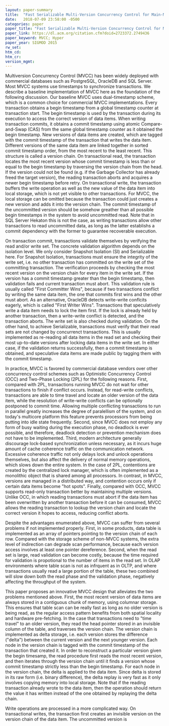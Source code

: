 ```yaml
---
layout: paper-summary
title:  "Fast Serializable Multi-Version Concurrency Control for Main-Memory Database Systems"
date:   2018-07-09 23:58:00 -0500
categories: paper
paper_title: "Fast Serializable Multi-Version Concurrency Control for Main-Memory Database Systems"
paper_link: https://dl.acm.org/citation.cfm?doid=2723372.2749436
paper_keyword: MVCC; Hyper
paper_year: SIGMOD 2015
rw_set: 
htm_cd: 
htm_cr: 
version_mgmt: 
---
```


Multiversion Concurrency Control (MVCC) has been widely deployed with commercial databases such as PostgreSQL,
OracleDB and SQL Server. Most MVCC systems use timestamps to synchronize transactions. We describe a baseline 
implementation of MVCC here as the foundation of the following discussion. Our baseline MVCC uses dual-timestamp
scheme, which is a common choice for commercial MVCC implementations. Every transaction obtains a begin timestamp
from a global timestamp counter at transaction start. The begin timestamp is used by the transaction during its 
execution to access the correct version of data items. When writing transaction commits, it obtains a commit timestamp
using atomic Compare-and-Swap (CAS) from the same global timestamp counter as it obtained the begin timestamp. New versions
of data items are created, which are tagged with the commit timestamp of the transaction that writes the data item. 
Different versions of the same data item are linked together in sorted commit timestamp order, from the most recent
to the least recent. This structure is called a version chain. On transactional read, the transaction locates the most 
recent version whose commit timestamp is less than or equal to the begin timestamp by traversing the version chain from
the head. If the version could not be found (e.g. if the Garbage Collector has already freed the target version), the 
reading transaction aborts and acquires a newer begin timestamp before retry. On transactional write, the 
transaction buffers the write operation as well as the new value of the data item into local storage, which is not yet 
visible to other transactions. For MVCC, the local storage can be omitted because the transaction could just creates a 
new version and adds it into the version chain. The commit timestamp of the uncommitted version should be somehow greather
than all possible begin timestamps in the system to avoid uncommitted read. Note that in SQL Server Hekaton this is not
the case, as writing transactions allow other transactions to read uncommitted data, as long as the latter establishs
a commit dependency with the former to guarantee recoverable execution. 

On transaction commit, transactions validate themselves by verifying the read and/or write set. The concrete validation
algorithm depends on the isolation level. We only consider Snapshot Isolation (SI) and Serializable here. For Snapshot Isolation, 
transactions must ensure the integrity of the write set, i.e. no other transaction has committed on the write set of the 
committing transaction. The verification proceeds by checking the most recent version on the version chain for every item 
in the write set. If the version has a commit timestamp greater than the begin timestamp, then validation fails and current 
transaction must abort. This validation rule is usually called "First Committer Wins", because if two transactions conflict 
by writing the same data item, the one that commits first wins and the other must abort. As an alternative, OracleDB detects 
write-write conflcits eagerly, which is called "First Writer Wins". Transactions that speculatively write a data item needs to 
lock the item first. If the lock is already held by another transaction, then a write-write conflict is detected, and the 
transaction aborts. The write set is also checked during validation. On the other hand, to achieve Serializable, transactions
must verify that their read sets are not changed by concurrenct transactions. This is usually implemented as re-reading 
all data items in the read set and checking their most up-to-date versions after locking data items in the write set.
In either case, if the validation returns successfully, then a commit timestamp is obtained, and speculative data items
are made public by tagging them with the commit timestamp.

In practice, MVCC is favored by commercial database vendors over other concurrency control schemes such as Optimistic 
Concurrency Control (OCC) and Two-Phase Locking (2PL) for the following reasons. First, compared with 2PL, transactions 
running MVCC do not wait for other transactions to finish if conflict occurs. Instead, for read-write conflicts, 
transactions are able to time travel and locate an older version of the data item, while the resolution of write-write 
conflicts can be optionally postponed to commit time. Allowing multiple conflicting transactions to run in parallel 
greatly increases the degree of paralellism of the system, and on today's multicore platform this feature prevents
processors from being putting into idle state frequently. Second, since MVCC does not employ any form of busy waiting
during the execution phase, no deadlock is ever possible, and therefore, deadlock detection or prevention mechanism
does not have to be implemented. Third, modern architecture generally discourage lock-based synchronization unless
necessary, as it incurs huge amount of cache coherence traffic on the communication network. Excessive coherence traffic
not only delays lock and unlock operations themselves, but also affect the delivery of normal memory operations, which
slows down the entire system. In the case of 2PL, contentions are created by the centralized lock manager, which is 
often implemented as a monolithic object that is shared among all processors. In contrast, in MVCC, versions are managed
in a distributed way, and contention occurs only if certain data items become "hot spots". Finally, compared with OCC,
MVCC supports read-only transaction better by maintaining multiple versions. Unlike OCC, in which reading transactions must
abort if the data item has been overwritten by another transaction before it can be consumed, MVCC allows the 
reading transaction to lookup the version chain and locate the correct version it hopes to access, reducing conflict aborts. 

Despite the advantages enumerated above, MVCC can suffer from several problems if not implemented properly. First, in some
products, data table is implemented as an array of pointers pointing to the version chain of each row. Compared with the 
storage scheme of non-MVCC systems, the extra level of indirection can degrade scan performance, because each version
access involves at least one pointer dereference. Second, when the read set is large, read validation can become costly,
because the time required for validation is propotional to the number of items in the read set. In OLAP environments where
table scan is not as infrquent as in OLTP, and where transactions usually read a large portion of the table, these two 
combined will slow down both the read phase and the validation phase, negatively affecting the throughput of the system. 

This paper proposes an innovative MVCC design that alleviates the two problems mentioned above. First, the most recent 
version of data items are always stored in a contiguous chunk of memory, using columnar storage. This ensures that table 
scan can be really fast as long as no older version is being read, as the regular access pattern benefits from both spatial
locality and hardware pre-fetching. In the case that transactions need to "time travel" to an older version, they read 
the head pointer stored in an invisible column of the table, and traverses the version chain. The version chain is implemented
as delta storage, i.e. each version stores the difference ("delta") between the current version and the next younger 
version. Each node in the version chain is tagged with the commit timestamp of the transaction that created it. In order 
to reconstruct a particular version given the begin timesamp, the read procedure first reads the most recent version, and 
then iterates through the version chain until it finds a version whose commit timestamp strictly less than the begin timestamp. 
For each node in the version chain, the delta is applied to the data item. Since delta is stored in its raw form (i.e. binary
difference), the delta replay is very fast as it only involves copying memory into local storage. Note that if the reading 
transaction already wrote to the data item, then the operation should return the value it has written instead of the one 
obtained by replaying the delta chain. 

Write operations are processed in a more complicated way. On transactional writes, the transaction first creates an invisible
version on the version chain of the data item. The uncommitted version is 